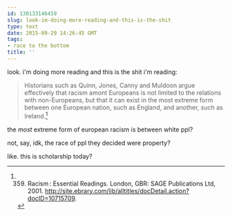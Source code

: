 ```yaml
---
id: 130133146459
slug: look-im-doing-more-reading-and-this-is-the-shit
type: text
date: 2015-09-29 14:26:45 GMT
tags:
- race to the bottom
title: ''
---
```

look. i'm doing more reading and this is the shit i'm reading:

> Historians such as Quinn, Jones, Canny and Muldoon argue effectively that racism amont Europeans is not limited to the relations with non-Europeans, but that it can exist in the most extreme form between one European nation, such as England, and another, such as Ireland.[^1]

the _most_ extreme form of european racism is between white ppl?

not, say, idk, the race of ppl they decided were property?

like. this is scholarship today? 

[^1]: 359. Racism : Essential Readings. London, GBR: SAGE Publications Ltd, 2001. http://site.ebrary.com/lib/alltitles/docDetail.action?docID=10715709.